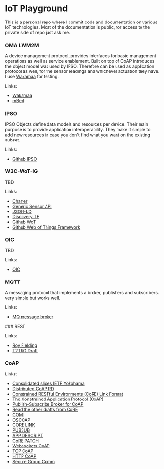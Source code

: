 # IoT Playground
This is a personal repo where I commit code and documentation on various IoT technologies. Most of the documentation is public, for access to the private side of repo just ask me.

### OMA LWM2M 
A device management protocol, provides interfaces for basic management operations as well as service enablement. Built on top of CoAP introduces the object model was used by IPSO. Therefore can be used as application protocol as well, for the sensor readings and whichever actuation they have.
I use [Wakamaa](https://github.com/eclipse/wakaama) for testing.

Links:
* [Wakamaa](https://github.com/eclipse/wakaama)
* [mBed](https://en.wikipedia.org/wiki/Mbed)

### IPSO
IPSO Objects define data models and resources per device. Their main purpose is to provide application interoperability. They make it simple to add new resources in case you don't find what you want on the existing subset.

Links:
* [Github IPSO](https://github.com/IPSO-Alliance/StartHere)

### W3C-WoT-IG
TBD

Links:
* [Charter](http://www.w3.org/2014/12/wot-ig-charter.html)
* [Generic Sensor API](http://w3c.github.io/sensors/)
* [JSON-LD](http://www.w3.org/TR/json-ld/#advanced-concepts)
* [Discovery TF](https://www.w3.org/WoT/IG/wiki/Discovery_TF)
* [Github WoT](https://github.com/w3c/wot)
* [Github Web of Things Framework](https://github.com/w3c/web-of-things-framework)


### OIC
TBD

Links:
* [OIC](http://openinterconnect.org)

### MQTT
A messaging protocol that implements a broker, publishers and subscribers. very simple but works well.

Links:
* [MQ message broker](http://mosquitto.org/)

### REST

Links:
* [Roy Fielding](https://www.ics.uci.edu/~fielding/pubs/dissertation/rest_arch_style.htm)
* [T2TRG Draft](https://tools.ietf.org/html/draft-keranen-t2trg-rest-iot-00)

### CoAP

Links:
* [Consolidated slides IETF Yokohama](https://www.ietf.org/proceedings/93/slides/slides-93-core-0.pdf)
* [Distributed CoAP RD](https://datatracker.ietf.org/doc/rfc7650/)
* [Constrained RESTful Environments (CoRE) Link Format](https://tools.ietf.org/html/rfc6690)
* [The Constrained Application Protocol (CoAP)](https://tools.ietf.org/html/rfc7252)
* [Publish-Subscribe Broker for CoAP](https://tools.ietf.org/html/draft-koster-core-coap-pubsub-01)
* [Read the other drafts from CoRE](https://tools.ietf.org/agenda/93/)
* [COMI](http://tools.ietf.org/html/draft-vanderstok-core-comi-07)
* [OSCOAP](https://tools.ietf.org/html/draft-selander-ace-object-security-02)
* [CORE LINK](https://tools.ietf.org/html/rfc6690)
* [PUBSUB](http://tools.ietf.org/html/draft-koster-core-coap-pubsub-02)
* [APP DESCRIPT](https://tools.ietf.org/html/draft-hartke-core-apps-01)
* [CoRE PATCH](http://tools.ietf.org/html/draft-vanderstok-core-patch-01)
* [Websockets CoAP](http://tools.ietf.org/html/draft-savolainen-core-coap-websockets-04)
* [TCP CoAP](http://tools.ietf.org/html/draft-tschofenig-core-coap-tcp-tls-04)
* [HTTP CoAP](http://tools.ietf.org/html/draft-ietf-core-http-mapping-07)
* [Secure Group Comm](https://tools.ietf.org/html/draft-tiloca-dice-secure-groupcomm-00)
